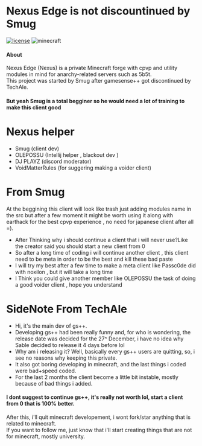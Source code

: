 # Nexus Edge is not discountinued by Smug
<!-- PROJECT SHIELDS -->
[![license](https://img.shields.io/badge/License-GPL_v3.0-white.svg)](https://github.com/lukflug/gamesense-client/blob/master/LICENSE)
![minecraft](https://img.shields.io/badge/Minecraft-1.12.2-blue.svg)
<!-- INFORMATION -->

#### About
Nexus Edge  (Nexus) is a private Minecraft forge with cpvp and utility modules in mind  for anarchy-related servers such as 5b5t.<br>
This project was started by Smug after gamesense++ got discontinued by TechAle.
#### But yeah Smug is a total begginer so he would need a lot of training to make this client good 
# Nexus helper
* Smug (client dev)
* OLEPOSSU (Intellij helper , blackout dev )
* DJ PLAYZ (discord moderator)
* VoidMatterRules (for suggering making a voider client)

# From Smug
At the beggining this client will look like trash just adding modules name in the src but after a few moment it might be worth using it along with earthack for the best cpvp experience , no need for japanese client after all =).

* After Thinking why i should continue a client that i will never use?Like the creator said you should start a new client from 0 <br>
* So after a long time of coding i will continue another client , this client need to be meta in order to be the best and kill these bad paste <br>
* I will try my best after a few time to make a meta client like Passc0de did with noxilon , but it will take a long time  <br>
* I Think you could give another member like OLEPOSSU the task of doing a good voider client , hope you understand <br>


# SideNote From TechAle
* Hi, it's the main dev of gs++.<br>
* Developing gs++ had been really funny and, for who is wondering, the release date was decided for the 27^ December, i have no idea why Sable decided to release it 4 days before lol<br>
* Why am i releasing it? Well, basically every gs++ users are quitting, so, i see no reasons why keeping this private.<br>
* It also got boring developing in minecraft, and the last things i coded were bad+speed coded.<br>
* For the last 2 months the client become a little bit instable, mostly because of bad things i added.<br>
#### I dont suggest to continue gs++, it's really not worth lol, start a client from 0 that is 100%  better.<br>
After this, i'll quit minecraft developement, i wont fork/star anything that is related to minecraft.<br>
If you want to follow me, just know that i'll start creating things that are not for minecraft, mostly university.<br>


